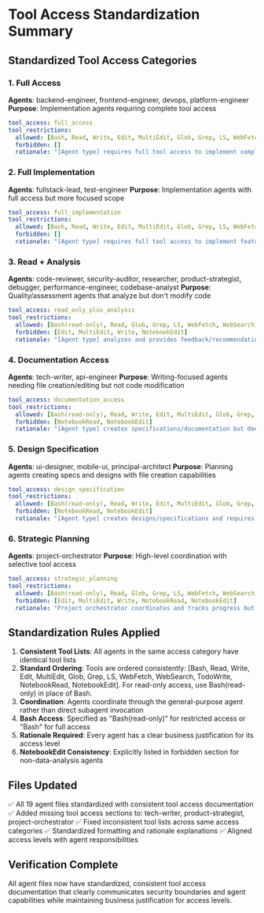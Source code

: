 # Tool Access Standardization Summary

## Standardized Tool Access Categories

### 1. Full Access
**Agents**: backend-engineer, frontend-engineer, devops, platform-engineer
**Purpose**: Implementation agents requiring complete tool access
```yaml
tool_access: full_access
tool_restrictions:
  allowed: [Bash, Read, Write, Edit, MultiEdit, Glob, Grep, LS, WebFetch, WebSearch, TodoWrite, NotebookRead, NotebookEdit]
  forbidden: []
  rationale: "[Agent type] requires full tool access to implement complex systems, manage infrastructure, and handle deployment configurations"
```

### 2. Full Implementation  
**Agents**: fullstack-lead, test-engineer
**Purpose**: Implementation agents with full access but more focused scope
```yaml
tool_access: full_implementation
tool_restrictions:
  allowed: [Bash, Read, Write, Edit, MultiEdit, Glob, Grep, LS, WebFetch, WebSearch, TodoWrite, NotebookRead, NotebookEdit]
  forbidden: []
  rationale: "[Agent type] requires full tool access to implement features, create tests, and modify configurations within their scope"
```

### 3. Read + Analysis
**Agents**: code-reviewer, security-auditor, researcher, product-strategist, debugger, performance-engineer, codebase-analyst
**Purpose**: Quality/assessment agents that analyze but don't modify code
```yaml
tool_access: read_only_plus_analysis
tool_restrictions:
  allowed: [Bash(read-only), Read, Glob, Grep, LS, WebFetch, WebSearch, TodoWrite, NotebookRead]
  forbidden: [Edit, MultiEdit, Write, NotebookEdit]
  rationale: "[Agent type] analyzes and provides feedback/recommendations but doesn't modify code - focuses on assessment and coordination"
```

### 4. Documentation Access
**Agents**: tech-writer, api-engineer
**Purpose**: Writing-focused agents needing file creation/editing but not code modification
```yaml
tool_access: documentation_access
tool_restrictions:
  allowed: [Bash(read-only), Read, Write, Edit, MultiEdit, Glob, Grep, LS, WebFetch, WebSearch, TodoWrite]
  forbidden: [NotebookRead, NotebookEdit]
  rationale: "[Agent type] creates specifications/documentation but doesn't modify runtime systems or analyze data notebooks"
```

### 5. Design Specification
**Agents**: ui-designer, mobile-ui, principal-architect
**Purpose**: Planning agents creating specs and designs with file creation capabilities
```yaml
tool_access: design_specification
tool_restrictions:
  allowed: [Bash(read-only), Read, Write, Edit, MultiEdit, Glob, Grep, LS, WebFetch, WebSearch, TodoWrite]
  forbidden: [NotebookRead, NotebookEdit]
  rationale: "[Agent type] creates designs/specifications and requires file creation but doesn't analyze data notebooks"
```

### 6. Strategic Planning
**Agents**: project-orchestrator
**Purpose**: High-level coordination with selective tool access
```yaml
tool_access: strategic_planning
tool_restrictions:
  allowed: [Bash(read-only), Read, Glob, Grep, LS, WebFetch, WebSearch, TodoWrite]
  forbidden: [Edit, MultiEdit, Write, NotebookRead, NotebookEdit]
  rationale: "Project orchestrator coordinates and tracks progress but doesn't implement code or create detailed documentation - focuses on coordination and task management"
```

## Standardization Rules Applied

1. **Consistent Tool Lists**: All agents in the same access category have identical tool lists
2. **Standard Ordering**: Tools are ordered consistently: [Bash, Read, Write, Edit, MultiEdit, Glob, Grep, LS, WebFetch, WebSearch, TodoWrite, NotebookRead, NotebookEdit]. For read-only access, use Bash(read-only) in place of Bash.
3. **Coordination**: Agents coordinate through the general-purpose agent rather than direct subagent invocation
4. **Bash Access**: Specified as "Bash(read-only)" for restricted access or "Bash" for full access
5. **Rationale Required**: Every agent has a clear business justification for its access level
6. **NotebookEdit Consistency**: Explicitly listed in forbidden section for non-data-analysis agents

## Files Updated

✅ All 19 agent files standardized with consistent tool access documentation
✅ Added missing tool access sections to: tech-writer, product-strategist, project-orchestrator
✅ Fixed inconsistent tool lists across same access categories
✅ Standardized formatting and rationale explanations
✅ Aligned access levels with agent responsibilities

## Verification Complete

All agent files now have standardized, consistent tool access documentation that clearly communicates security boundaries and agent capabilities while maintaining business justification for access levels.